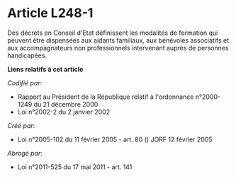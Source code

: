 # Article L248-1

Des décrets en Conseil d'Etat définissent les modalités de formation qui peuvent être dispensées aux aidants familiaux, aux
bénévoles associatifs et aux accompagnateurs non professionnels intervenant auprès de personnes handicapées.

**Liens relatifs à cet article**

_Codifié par_:

  - Rapport au Président de la République relatif à l'ordonnance n°2000-1249 du 21 décembre 2000
  - Loi n°2002-2 du 2 janvier 2002

_Créé par_:

  - Loi n°2005-102 du 11 février 2005 - art. 80 () JORF 12 février 2005

_Abrogé par_:

  - Loi n°2011-525 du 17 mai 2011 - art. 141

